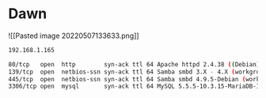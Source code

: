 # Dawn
![[Pasted image 20220507133633.png]]

```bash
192.168.1.165
```

```bash
80/tcp   open  http        syn-ack ttl 64 Apache httpd 2.4.38 ((Debian))
139/tcp  open  netbios-ssn syn-ack ttl 64 Samba smbd 3.X - 4.X (workgroup: WORKGROUP)
445/tcp  open  netbios-ssn syn-ack ttl 64 Samba smbd 4.9.5-Debian (workgroup: WORKGROUP)
3306/tcp open  mysql       syn-ack ttl 64 MySQL 5.5.5-10.3.15-MariaDB-1
```


